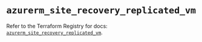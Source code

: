# `azurerm_site_recovery_replicated_vm`

Refer to the Terraform Registry for docs: [`azurerm_site_recovery_replicated_vm`](https://registry.terraform.io/providers/hashicorp/azurerm/3.89.0/docs/resources/site_recovery_replicated_vm).
